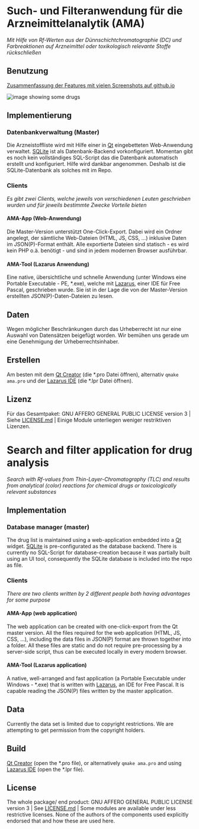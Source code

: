 # Such- und Filteranwendung für die Arzneimittelanalytik (AMA)
*Mit Hilfe von Rf-Werten aus der Dünnschichtchromatographie (DC) und Farbreaktionen auf Arzneimittel oder toxikologisch relevante Stoffe rückschließen*

## Benutzung
[Zusammenfassung der Features mit vielen Screenshots auf github.io](http://pawohl.github.io/AMA/)

![image showing some drugs](https://raw.github.com/pawohl/AMA/master/qt/resources/images/photos/ChemDrugs_Rillke.jpg "Einige Arzneimittel")

## Implementierung
### Datenbankverwaltung (Master)
Die Arzneistoffliste wird mit Hilfe einer in [Qt](http://qt-project.org) eingebetteten Web-Anwendung verwaltet. [SQLite](http://de.wikipedia.org/wiki/SQLite) ist als Datenbank-Backend vorkonfiguriert. Momentan gibt es noch kein vollständiges SQL-Script das die Datenbank automatisch erstellt und konfiguriert. Hilfe wird dankbar angenommen. Deshalb ist die SQLite-Datenbank als solches mit im Repo.

### Clients
*Es gibt zwei Clients, welche jeweils von verschiedenen Leuten geschrieben wurden und für jeweils bestimmte Zwecke Vorteile bieten*

#### AMA-App (Web-Anwendung)
Die Master-Version unterstützt One-Click-Export. Dabei wird ein Ordner angelegt, der sämtliche Web-Dateien (HTML, JS, CSS, …) inklusive Daten im JSON(P)-Format enthält. Alle exportierte Dateien sind statisch - es wird kein PHP o.ä. benötigt - und sind in jedem modernen Browser ausführbar.

#### AMA-Tool (Lazarus Anwendung)
Eine native, übersichtliche und schnelle Anwendung (unter Windows eine Portable Executable - PE, *.exe), welche mit [Lazarus](http://de.wikipedia.org/wiki/Lazarus_%28Entwicklungsumgebung%29), einer IDE für Free Pascal, geschrieben wurde. Sie ist in der Lage die von der Master-Version erstellten JSON(P)-Daten-Dateien zu lesen.

## Daten
Wegen möglicher Beschränkungen durch das Urheberrecht ist nur eine Auswahl von Datensätzen beigefügt worden. Wir bemühen uns gerade um eine Genehmigung der Urheberrechtsinhaber.

## Erstellen
Am besten mit dem [Qt Creator](http://qt-project.org/wiki/Category:Tools::QtCreator) (die *.pro Datei öffnen), alternativ `qmake ama.pro` und der [Lazarus IDE](http://lazarus.freepascal.org/) (die *.lpr Datei öffnen).

## Lizenz
Für das Gesamtpaket:
GNU AFFERO GENERAL PUBLIC LICENSE version 3 | Siehe [LICENSE.md](LICENSE.md) | Einige Module unterliegen weniger restriktiven Lizenzen.

# Search and filter application for drug analysis
*Search with Rf-values from Thin-Layer-Chromatography (TLC) and results from analytical (color) reactions for chemical drugs or toxicologically relevant substances*

## Implementation
### Database manager (master)
The drug list is maintained using a web-application embedded into a [Qt](http://qt-project.org) widget.
[SQLite](http://en.wikipedia.org/wiki/SQLite) is pre-configurated as the database backend. There is currently no SQL-Script for database-creation because it was partially built using an UI tool, consequently the SQLite database is included into the repo as file.

### Clients
*There are two clients written by 2 different people both having advantages for some purpose*

#### AMA-App (web application)
The web application can be created with one-click-export from the Qt master version. All the files required for the web application (HTML, JS, CSS, …), including the data files in JSON(P) format are thrown together into a folder. All these files are static and do not require pre-processing by a server-side script, thus can be executed locally in every modern browser.

#### AMA-Tool (Lazarus application)
A native, well-arranged and fast application (a Portable Executable under Windows - *.exe) that is written with [Lazarus](http://en.wikipedia.org/wiki/Lazarus_%28IDE%29), an IDE for Free Pascal. It is capable reading the JSON(P) files written by the master application.

## Data
Currently the data set is limited due to copyright restrictions. We are attempting to get permission from the copyright holders.

## Build
[Qt Creator](http://qt-project.org/wiki/Category:Tools::QtCreator) (open the *.pro file), or alternatively `qmake ama.pro` and using [Lazarus IDE](http://lazarus.freepascal.org/) (open the *.lpr file).

## License
The whole package/ end product:
GNU AFFERO GENERAL PUBLIC LICENSE version 3 | See [LICENSE.md](LICENSE.md) | Some modules are available under less restrictive licenses.
None of the authors of the components used explicitly endorsed that and how these are used here.
